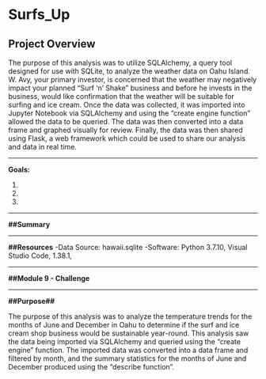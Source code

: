 # Surfs_Up

## Project Overview

The purpose of this analysis was to utilize SQLAlchemy, a query tool designed for use with SQLite, to analyze the weather data on Oahu Island. W. Avy, your  primary investor, is concerned that the weather may negatively impact your planned “Surf ‘n’ Shake” business and before he invests in the business, would like confirmation that the weather will be suitable for surfing and ice cream. Once the data was collected, it was imported into Jupyter Notebook via SQLAlchemy and using the “create engine function”  allowed the data to be queried. The data was then converted into a data frame and  graphed visually for review. Finally, the data was then shared using Flask, a web framework which could be used to share our analysis and data in real time.

---------------------------------------------------------------------------------------------------------------------------------------------------------------------------------

**Goals:**

1.
2.
3.

---------------------------------------------------------------------------------------------------------------------------------------------------------------------------------

**##Summary**

---------------------------------------------------------------------------------------------------------------------------------------------------------------------------------

**##Resources**
-Data Source: hawaii.sqlite 
-Software: Python 3.7.10, Visual Studio Code, 1.38.1, 

---------------------------------------------------------------------------------------------------------------------------------------------------------------------------------

**##Module 9 - Challenge** 

---------------------------------------------------------------------------------------------------------------------------------------------------------------------------------

**##Purpose##**

The purpose of this analysis was to analyze the temperature trends for the months of June and December in Oahu to determine if the surf and ice cream shop business would be sustainable year-round. This analysis saw the data being imported via SQLAlchemy and queried using the “create engine” function. The imported data was converted into a data frame and filtered by month, and the summary statistics for the months of June and December produced using the “describe function”.
